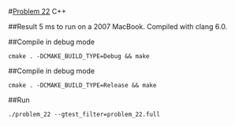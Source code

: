#[Problem 22](https://projecteuler.net/problem=22) C++

##Result
5 ms to run on a 2007 MacBook. Compiled with clang 6.0.

##Compile in debug mode

```cmake . -DCMAKE_BUILD_TYPE=Debug && make```

##Compile in debug mode

```cmake . -DCMAKE_BUILD_TYPE=Release && make```

##Run

```./problem_22 --gtest_filter=problem_22.full```


